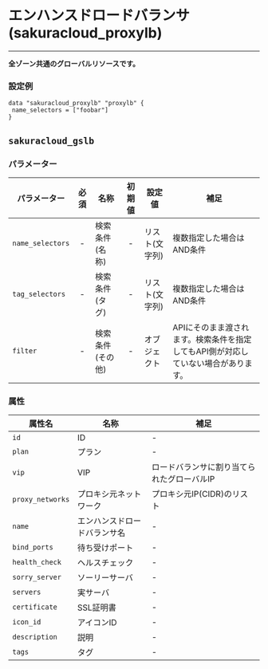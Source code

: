 # エンハンスドロードバランサ(sakuracloud_proxylb)

---

**全ゾーン共通のグローバルリソースです。**

### 設定例

```hcl
data "sakuracloud_proxylb" "proxylb" {
 name_selectors = ["foobar"]
}

```

## `sakuracloud_gslb`

### パラメーター

|パラメーター         |必須  |名称           |初期値     |設定値                    |補足                                          |
|-------------------|:---:|---------------|:--------:|------------------------|----------------------------------------------|
| `name_selectors`  | -   | 検索条件(名称)      | -        | リスト(文字列)           | 複数指定した場合はAND条件  |
| `tag_selectors`   | -   | 検索条件(タグ)      | -        | リスト(文字列)           | 複数指定した場合はAND条件  |
| `filter`          | -   | 検索条件(その他)    | -        | オブジェクト             | APIにそのまま渡されます。検索条件を指定してもAPI側が対応していない場合があります。 |

### 属性

|属性名          | 名称             | 補足                                        |
|---------------|-----------------|--------------------------------------------|
| `id`          | ID              | -                                          |
| `plan`        | プラン    | -                                          |
| `vip`        | VIP       | ロードバランサに割り当てられたグローバルIP    |
| `proxy_networks`  | プロキシ元ネットワーク | プロキシ元IP(CIDR)のリスト    |
| `name`            |  エンハンスドロードバランサ名        | - |
| `bind_ports`      |  待ち受けポート  | -        | 
| `health_check`    |  ヘルスチェック  | -        | 
| `sorry_server`    |  ソーリーサーバ  | -      | 
| `servers`         |  実サーバ  | -      | 
| `certificate`     |  SSL証明書 | -      |
| `icon_id`         |  アイコンID         | - |
| `description`     |  説明  | -      |
| `tags`            |  タグ | -      |

